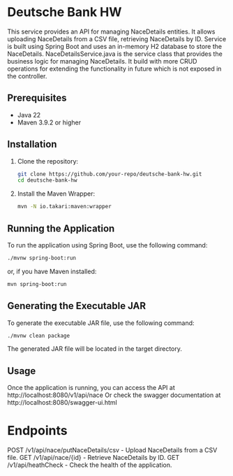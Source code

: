 # Deutsche Bank HW

This service provides an API for managing NaceDetails entities. It allows uploading NaceDetails from a CSV file, retrieving NaceDetails by ID.
Service is built using Spring Boot and uses an in-memory H2 database to store the NaceDetails.
NaceDetailsService.java is the service class that provides the business logic for managing NaceDetails. It build with more
CRUD operations for extending the functionality in future which is not exposed in the controller.

## Prerequisites

- Java 22
- Maven 3.9.2 or higher

## Installation

1. Clone the repository:
    ```sh
    git clone https://github.com/your-repo/deutsche-bank-hw.git
    cd deutsche-bank-hw
    ```

2. Install the Maven Wrapper:
    ```sh
    mvn -N io.takari:maven:wrapper
    ```

## Running the Application

To run the application using Spring Boot, use the following command:
```sh
./mvnw spring-boot:run
```
or, if you have Maven installed:
```sh
mvn spring-boot:run
```
## Generating the Executable JAR
To generate the executable JAR file, use the following command:

```sh
./mvnw clean package
```

The generated JAR file will be located in the target directory.

## Usage
Once the application is running, you can access the API at http://localhost:8080/v1/api/nace
Or check the swagger documentation at http://localhost:8080/swagger-ui.html

# Endpoints
POST /v1/api/nace/putNaceDetails/csv - Upload NaceDetails from a CSV file.
GET /v1/api/nace/{id} - Retrieve NaceDetails by ID.
GET /v1/api/heathCheck - Check the health of the application.
